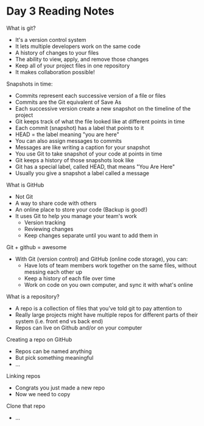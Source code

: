# Day 3 Reading Notes

What is git?

- It's a version control system
- It lets multiple developers work on the same code
- A history of changes to your files
- The ability to view, apply, and remove those changes
- Keep all of your project files in one repository
- It makes collaboration possible!

Snapshots in time:

- Commits represent each successive version of a file or files
- Commits are the Git equivalent of Save As
- Each successive version create a new snapshot on the timeline of the project
- Git keeps track of what the file looked like at different points in time
- Each commit (snapshot) has a label that points to it
- HEAD = the label meaning "you are here"
- You can also assign messages to commits
- Messages are like writing a caption for your snapshot
- You use Git to take snapshot of your code at points in time
- Git keeps a history of those snapshots look like
- Git has a special label, called HEAD, that means "You Are Here"
- Usually you give a snapshot a label called a message

What is GitHub

- Not Git
- A way to share code with others
- An online place to store your code (Backup is good!)
- It uses Git to help you manage your team's work
  - Version tracking
  - Reviewing changes
  - Keep changes separate until you want to add them in

Git + github = awesome

- With Git (version control) and GitHub (online code storage), you can:
  - Have lots of team members work together on the same files, without messing each other up
  - Keep a history of each file over time
  - Work on code on you own computer, and sync it with what's online

What is a repository?

- A repo is a collection of files that you’ve told git to pay attention to
- Really large projects might have multiple repos for different parts of their system (i.e. front end vs back end)
- Repos can live on Github and/or on your computer

Creating a repo on GitHub

- Repos can be named anything
- But pick something meaningful
- …

Linking repos

- Congrats you just made a new repo
- Now we need to copy

Clone that repo

- ...
